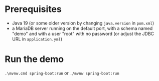 # Prerequisites

- Java 19 (or some older version by changing `java.version` in `pom.xml`)
- a MariaDB server running on the default port, with a schema named "demo" and with a user "root" with no password (or adjust the JDBC URL in `application.yml`)

# Run the demo

`.\mvnw.cmd spring-boot:run` or `./mvnw spring-boot:run`
